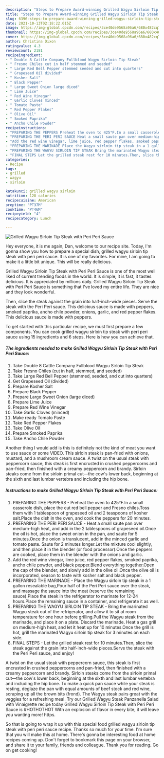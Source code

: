 ```yaml
---
description: "Steps to Prepare Award-winning Grilled Wagyu Sirloin Tip Steak with Peri Peri Sauce"
title: "Steps to Prepare Award-winning Grilled Wagyu Sirloin Tip Steak with Peri Peri Sauce"
slug: 6396-steps-to-prepare-award-winning-grilled-wagyu-sirloin-tip-steak-with-peri-peri-sauce
date: 2021-10-13T02:18:22.015Z
image: https://img-global.cpcdn.com/recipes/3ce40de9568a96a6/680x482cq70/grilled-wagyu-sirloin-tip-steak-with-peri-peri-sauce-recipe-main-photo.jpg
thumbnail: https://img-global.cpcdn.com/recipes/3ce40de9568a96a6/680x482cq70/grilled-wagyu-sirloin-tip-steak-with-peri-peri-sauce-recipe-main-photo.jpg
cover: https://img-global.cpcdn.com/recipes/3ce40de9568a96a6/680x482cq70/grilled-wagyu-sirloin-tip-steak-with-peri-peri-sauce-recipe-main-photo.jpg
author: Christina Dixon
ratingvalue: 4.3
reviewcount: 2181
recipeingredient:
- " Double 8 Cattle Company Fullblood Wagyu Sirloin Tip Steak"
- " Fresno Chiles cut in half stemmed and seeded"
- " Large Red Bell Pepper stemmed seeded and cut into quarters"
- " Grapeseed Oil divided"
- " Kosher Salt"
- " Black Pepper"
- " Large Sweet Onion large diced"
- " Lime Juice"
- " Red Wine Vinegar"
- " Garlic Cloves minced"
- " Tomato Paste"
- " Red Pepper Flakes"
- " Olive Oil"
- " Smoked Paprika"
- " Ancho Chile Powder"
recipeinstructions:
- "PREPARING THE PEPPERS Preheat the oven to 425°F.In a small casserole dish, place the cut red bell pepper and Fresno chiles.Toss them with 1 tablespoon of grapeseed oil and 2 teaspoons of kosher salt.Place the dish in the oven, and cook the peppers for 20 minutes."
- "PREPARING THE PERI PERI SAUCE Heat a small saute pan over medium-high heat, and add in the 2 tablespoons of grapeseed oil.Once the oil is hot, place the sweet onion in the pan, and saute for 5 minutes.Once the onion is translucent, add in the minced garlic and tomato paste. Saute for 2 minutes longer.Let the mixture cool slightly, and then place it in the blender (or food processor).Once the peppers are cooked, place them in the blender with the onions and garlic."
- "Add the red wine vinegar, lime juice, red pepper flakes, smoked paprika, ancho chile powder, and black pepper.Blend everything together.Open the cap of the blender, and slowly add in the olive oil.Once the olive oil is incorporated, season to taste with kosher salt and black pepper."
- "PREPARING THE MARINADE Place the Wagyu sirloin tip steak in a 1 gallon resealable bag,Pour half of the Peri Peri sauce over the steak, and massage the sauce into the meat (reserve the remaining sauce).Place the steak in the refrigerator to marinate for 12-24 hours.Place the remaining sauce in a container, and refrigerate it as well."
- "PREPARING THE WAGYU SIRLOIN TIP STEAK Bring the marinated Wagyu steak out of the refrigerator, and allow it to sit at room temperature for one hour before grilling.Pull the Wagyu steak from the marinade, and place it on a plate. Discard the marinade. Heat a gas grill on medium-high heat, and let it heat up for 10 minutes.Once the grill is hot, grill the marinated Wagyu sirloin tip steak for 3 minutes on each side."
- "FINAL STEPS Let the grilled steak rest for 10 minutes.Then, slice the steak against the grain into half-inch-wide pieces.Serve the steak with the Peri Peri sauce, and enjoy!"
categories:
- Recipe
tags:
- grilled
- wagyu
- sirloin

katakunci: grilled wagyu sirloin 
nutrition: 128 calories
recipecuisine: American
preptime: "PT37M"
cooktime: "PT46M"
recipeyield: "4"
recipecategory: Lunch

---
```



![Grilled Wagyu Sirloin Tip Steak with Peri Peri Sauce](https://img-global.cpcdn.com/recipes/3ce40de9568a96a6/680x482cq70/grilled-wagyu-sirloin-tip-steak-with-peri-peri-sauce-recipe-main-photo.jpg)

Hey everyone, it is me again, Dan, welcome to our recipe site. Today, I'm gonna show you how to prepare a special dish, grilled wagyu sirloin tip steak with peri peri sauce. It is one of my favorites. For mine, I am going to make it a little bit unique. This will be really delicious.

Grilled Wagyu Sirloin Tip Steak with Peri Peri Sauce is one of the most well liked of current trending foods in the world. It is simple, it is fast, it tastes delicious. It is appreciated by millions daily. Grilled Wagyu Sirloin Tip Steak with Peri Peri Sauce is something that I've loved my entire life. They are nice and they look wonderful.

Then, slice the steak against the grain into half-inch-wide pieces. Serve the steak with the Peri Peri sauce. This delicious sauce is made with peppers, smoked paprika, ancho chile powder, onions, garlic, and red pepper flakes. This delicious sauce is made with peppers.


To get started with this particular recipe, we must first prepare a few components. You can cook grilled wagyu sirloin tip steak with peri peri sauce using 15 ingredients and 6 steps. Here is how you can achieve that.

<!--inarticleads1-->

##### The ingredients needed to make Grilled Wagyu Sirloin Tip Steak with Peri Peri Sauce:

1. Take  Double 8 Cattle Company Fullblood Wagyu Sirloin Tip Steak
1. Take  Fresno Chiles (cut in half, stemmed, and seeded)
1. Take  Large Red Bell Pepper (stemmed, seeded, and cut into quarters)
1. Get  Grapeseed Oil (divided)
1. Prepare  Kosher Salt
1. Prepare  Black Pepper
1. Prepare  Large Sweet Onion (large diced)
1. Prepare  Lime Juice
1. Prepare  Red Wine Vinegar
1. Take  Garlic Cloves (minced)
1. Make ready  Tomato Paste
1. Take  Red Pepper Flakes
1. Take  Olive Oil
1. Prepare  Smoked Paprika
1. Take  Ancho Chile Powder


Another thing I would add is this is definitely not the kind of meat you want to use sauce or some VIDEO. This sirloin steak is pan-fried with onions, mustard, and a mushroom cream sauce. A twist on the usual steak with peppercorn sauce, this steak is first encrusted in crushed peppercorns and pan-fried, then finished with a creamy peppercorn and brandy. Sirloin steaks come from the sirloin primal cut—the cow&#39;s lower back, beginning at the sixth and last lumbar vertebra and including the hip bone. 

<!--inarticleads2-->

##### Instructions to make Grilled Wagyu Sirloin Tip Steak with Peri Peri Sauce:

1. PREPARING THE PEPPERS - Preheat the oven to 425°F.In a small casserole dish, place the cut red bell pepper and Fresno chiles.Toss them with 1 tablespoon of grapeseed oil and 2 teaspoons of kosher salt.Place the dish in the oven, and cook the peppers for 20 minutes.
1. PREPARING THE PERI PERI SAUCE - Heat a small saute pan over medium-high heat, and add in the 2 tablespoons of grapeseed oil.Once the oil is hot, place the sweet onion in the pan, and saute for 5 minutes.Once the onion is translucent, add in the minced garlic and tomato paste. Saute for 2 minutes longer.Let the mixture cool slightly, and then place it in the blender (or food processor).Once the peppers are cooked, place them in the blender with the onions and garlic.
1. Add the red wine vinegar, lime juice, red pepper flakes, smoked paprika, ancho chile powder, and black pepper.Blend everything together.Open the cap of the blender, and slowly add in the olive oil.Once the olive oil is incorporated, season to taste with kosher salt and black pepper.
1. PREPARING THE MARINADE - Place the Wagyu sirloin tip steak in a 1 gallon resealable bag,Pour half of the Peri Peri sauce over the steak, and massage the sauce into the meat (reserve the remaining sauce).Place the steak in the refrigerator to marinate for 12-24 hours.Place the remaining sauce in a container, and refrigerate it as well.
1. PREPARING THE WAGYU SIRLOIN TIP STEAK - Bring the marinated Wagyu steak out of the refrigerator, and allow it to sit at room temperature for one hour before grilling.Pull the Wagyu steak from the marinade, and place it on a plate. Discard the marinade. Heat a gas grill on medium-high heat, and let it heat up for 10 minutes.Once the grill is hot, grill the marinated Wagyu sirloin tip steak for 3 minutes on each side.
1. FINAL STEPS - Let the grilled steak rest for 10 minutes.Then, slice the steak against the grain into half-inch-wide pieces.Serve the steak with the Peri Peri sauce, and enjoy!


A twist on the usual steak with peppercorn sauce, this steak is first encrusted in crushed peppercorns and pan-fried, then finished with a creamy peppercorn and brandy. Sirloin steaks come from the sirloin primal cut—the cow&#39;s lower back, beginning at the sixth and last lumbar vertebra and including the hip bone. To make a quick pan sauce while your steak is resting, deglaze the pan with equal amounts of beef stock and red wine, scraping up all the brown bits (frond). The Wagyu steak pairs great with the veggies for a refreshing meal. Try our Grilled Wagyu Steak Panzanella Salad with Vinaigrette recipe today Grilled Wagyu Sirloin Tip Steak with Peri Peri Sauce is #HOTHOTHOT With an explosion of flavor in every bite, it will leave you wanting more! https. 

So that is going to wrap it up with this special food grilled wagyu sirloin tip steak with peri peri sauce recipe. Thanks so much for your time. I'm sure that you will make this at home. There's gonna be interesting food at home recipes coming up. Don't forget to bookmark this page on your browser, and share it to your family, friends and colleague. Thank you for reading. Go on get cooking!
